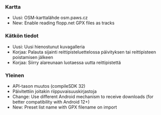 ### Kartta
- Uusi: OSM-karttalähde osm.paws.cz
- New: Enable reading flopp.net GPX files as tracks

### Kätkön tiedot
- Uusi: Uusi hienostunut kuvagalleria
- Korjaa: Palauta sijainti reittipisteluettelossa päivityksen tai reittipisteen poistamisen jälkeen
- Korjaa: Siirry alareunaan luotaessa uutta reittipistettä

### Yleinen
- API-tason muutos (compileSDK 32)
- Päivitettiin joitakin riippuvaisuuskirjastoja
- Change: Use different Android mechanism to receive downloads (for better compatibility with Android 12+)
- New: Preset list name with GPX filename on import
